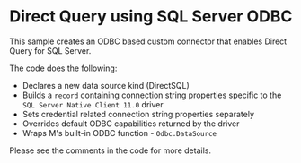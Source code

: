 # Direct Query using SQL Server ODBC
This sample creates an ODBC based custom connector that enables Direct Query for SQL Server.

The code does the following:

* Declares a new data source kind (DirectSQL)
* Builds a `record` containing connection string properties specific to the `SQL Server Native Client 11.0` driver
* Sets credential related connection string properties separately
* Overrides default ODBC capabilities returned by the driver
* Wraps M's built-in ODBC function - `Odbc.DataSource`

Please see the comments in the code for more details.